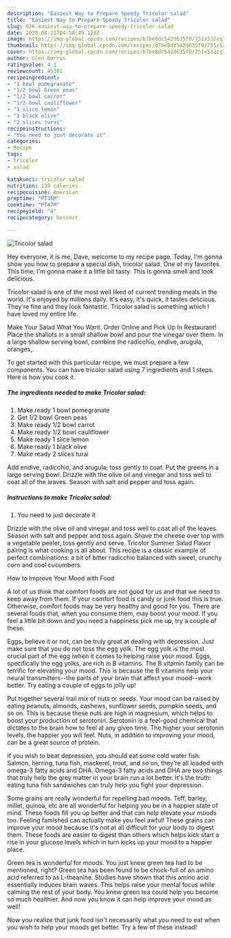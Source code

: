 ```yaml
---
description: "Easiest Way to Prepare Speedy Tricolor salad"
title: "Easiest Way to Prepare Speedy Tricolor salad"
slug: 926-easiest-way-to-prepare-speedy-tricolor-salad
date: 2020-08-21T04:58:49.128Z
image: https://img-global.cpcdn.com/recipes/b7be8dc542d635f0/751x532cq70/tricolor-salad-recipe-main-photo.jpg
thumbnail: https://img-global.cpcdn.com/recipes/b7be8dc542d635f0/751x532cq70/tricolor-salad-recipe-main-photo.jpg
cover: https://img-global.cpcdn.com/recipes/b7be8dc542d635f0/751x532cq70/tricolor-salad-recipe-main-photo.jpg
author: Glen Norris
ratingvalue: 4.1
reviewcount: 45301
recipeingredient:
- "1 bowl pomegranate"
- "1/2 bowl Green peas"
- "1/2 bowl carrot"
- "1/2 bowl cauliflower"
- "1 slice lemon"
- "1 black olive"
- "2 slices turai"
recipeinstructions:
- "You need to just decorate it"
categories:
- Recipe
tags:
- tricolor
- salad

katakunci: tricolor salad 
nutrition: 139 calories
recipecuisine: American
preptime: "PT36M"
cooktime: "PT47M"
recipeyield: "4"
recipecategory: Dessert

---
```



![Tricolor salad](https://img-global.cpcdn.com/recipes/b7be8dc542d635f0/751x532cq70/tricolor-salad-recipe-main-photo.jpg)

Hey everyone, it is me, Dave, welcome to my recipe page. Today, I'm gonna show you how to prepare a special dish, tricolor salad. One of my favorites. This time, I'm gonna make it a little bit tasty. This is gonna smell and look delicious.

Tricolor salad is one of the most well liked of current trending meals in the world. It's enjoyed by millions daily. It's easy, it's quick, it tastes delicious. They're fine and they look fantastic. Tricolor salad is something which I have loved my entire life.

Make Your Salad What You Want. Order Online and Pick Up In Restaurant! Place the shallots in a small shallow bowl and pour the vinegar over them. In a large shallow serving bowl, combine the radicchio, endive, arugula, oranges,.


To get started with this particular recipe, we must prepare a few components. You can have tricolor salad using 7 ingredients and 1 steps. Here is how you cook it.

<!--inarticleads1-->

##### The ingredients needed to make Tricolor salad:

1. Make ready 1 bowl pomegranate
1. Get 1/2 bowl Green peas
1. Make ready 1/2 bowl carrot
1. Make ready 1/2 bowl cauliflower
1. Make ready 1 slice lemon
1. Make ready 1 black olive
1. Make ready 2 slices turai


Add endive, radicchio, and arugula; toss gently to coat. Put the greens in a large serving bowl. Drizzle with the olive oil and vinegar and toss well to coat all of the leaves. Season with salt and pepper and toss again. 

<!--inarticleads2-->

##### Instructions to make Tricolor salad:

1. You need to just decorate it


Drizzle with the olive oil and vinegar and toss well to coat all of the leaves. Season with salt and pepper and toss again. Shave the cheese over top with a vegetable peeler, toss gently and serve. Tricolor Summer Salad Flavor pairing is what cooking is all about. This recipe is a classic example of perfect combinations: a bit of bitter radicchio balanced with sweet, crunchy corn and cool cucumbers. 

How to Improve Your Mood with Food


A lot of us think that comfort foods are not good for us and that we need to keep away from them. If your comfort food is candy or junk food this is true. Otherwise, comfort foods may be very healthy and good for you. There are several foods that, when you consume them, may boost your mood. If you feel a little bit down and you need a happiness pick me up, try a couple of these.

Eggs, believe it or not, can be truly great at dealing with depression. Just make sure that you do not toss the egg yolk. The egg yolk is the most crucial part of the egg iwhen it comes to helping raise your mood. Eggs, specifically the egg yolks, are rich in B vitamins. The B vitamin family can be terrific for elevating your mood. This is because the B vitamins help your neural transmitters--the parts of your brain that affect your mood--work better. Try eating a couple of eggs to jolly up!

Put together several trail mix of nuts or seeds. Your mood can be raised by eating peanuts, almonds, cashews, sunflower seeds, pumpkin seeds, and so on. This is because these nuts are high in magnesium, which helps to boost your production of serotonin. Serotonin is a feel-good chemical that dictates to the brain how to feel at any given time. The higher your serotonin levels, the happier you will feel. Nuts, in addition to improving your mood, can be a great source of protein.

If you wish to beat depression, you should eat some cold water fish. Salmon, herring, tuna fish, mackerel, trout, and so on, they're all loaded with omega-3 fatty acids and DHA. Omega-3 fatty acids and DHA are two things that truly help the grey matter in your brain run a lot better. It's the truth: eating tuna fish sandwiches can truly help you fight your depression. 

Some grains are really wonderful for repelling bad moods. Teff, barley, millet, quinoa, etc are all wonderful for helping you be in a happier state of mind. These foods fill you up better and that can help elevate your moods too. Feeling famished can actually make you feel awful! These grains can improve your mood because it's not at all difficult for your body to digest them. These foods are easier to digest than others which helps kick start a rise in your glucose levels which in turn kicks up your mood to a happier place.

Green tea is wonderful for moods. You just knew green tea had to be mentioned, right? Green tea has been found to be chock-full of an amino acid referred to as L-theanine. Studies have shown that this amino acid essentially induces brain waves. This helps raise your mental focus while calming the rest of your body. You knew green tea could help you become so much healthier. And now you know it can help improve your mood as well!

Now you realize that junk food isn't necessarily what you need to eat when you wish to help your moods get better. Try a few of these instead!

